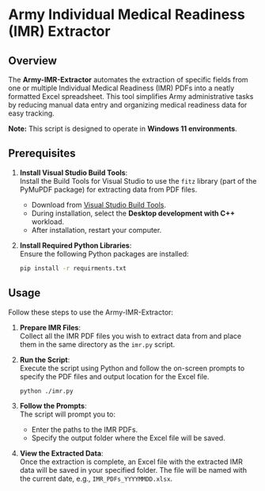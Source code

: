# Army Individual Medical Readiness (IMR) Extractor

## Overview

The **Army-IMR-Extractor** automates the extraction of specific fields from one or multiple Individual Medical Readiness (IMR) PDFs into a neatly formatted Excel spreadsheet. This tool simplifies Army administrative tasks by reducing manual data entry and organizing medical readiness data for easy tracking.

**Note:** This script is designed to operate in **Windows 11 environments**.

## Prerequisites

1. **Install Visual Studio Build Tools**:  
   Install the Build Tools for Visual Studio to use the `fitz` library (part of the PyMuPDF package) for extracting data from PDF files.

   - Download from [Visual Studio Build Tools](https://visualstudio.microsoft.com/visual-cpp-build-tools/).
   - During installation, select the **Desktop development with C++** workload.
   - After installation, restart your computer.

2. **Install Required Python Libraries**:  
   Ensure the following Python packages are installed:
   ```bash
   pip install -r requirments.txt

## Usage

Follow these steps to use the Army-IMR-Extractor:

1. **Prepare IMR Files**:  
   Collect all the IMR PDF files you wish to extract data from and place them in the same directory as the `imr.py` script.

2. **Run the Script**:  
   Execute the script using Python and follow the on-screen prompts to specify the PDF files and output location for the Excel file.
   ```bash
   python ./imr.py

3. **Follow the Prompts**:  
   The script will prompt you to:
   - Enter the paths to the IMR PDFs.
   - Specify the output folder where the Excel file will be saved.

4. **View the Extracted Data**:  
   Once the extraction is complete, an Excel file with the extracted IMR data will be saved in your specified folder. The file will be named with the current date, e.g., `IMR_PDFs_YYYYMMDD.xlsx`.
